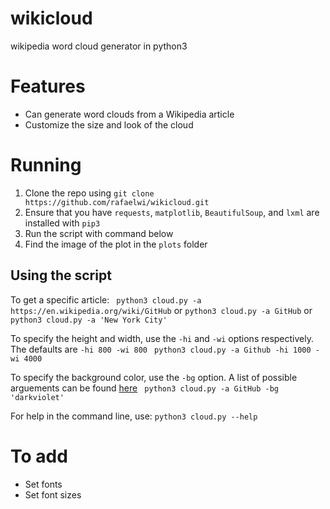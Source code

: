 # wikicloud
wikipedia word cloud generator in python3

# Features
- Can generate word clouds from a Wikipedia article
- Customize the size and look of the cloud


# Running
1. Clone the repo using `git clone https://github.com/rafaelwi/wikicloud.git`
2. Ensure that you have `requests`, `matplotlib`, `BeautifulSoup`, and `lxml` are installed with `pip3`
3. Run the script with command below
4. Find the image of the plot in the `plots` folder

## Using the script
To get a specific article:
`
 python3 cloud.py -a https://en.wikipedia.org/wiki/GitHub` or 
`python3 cloud.py -a GitHub` or
`python3 cloud.py -a 'New York City'`


To specify the height and width, use the `-hi` and `-wi` options respectively. The defaults
are `-hi 800 -wi 800`
`
 python3 cloud.py -a Github -hi 1000 -wi 4000`


To specify the background color, use the `-bg` option. A list of possible arguements can be
found [here](https://drafts.csswg.org/css-color-4/#named-colors)
`
 python3 cloud.py -a GitHub -bg 'darkviolet'`
 
 
 For help in the command line, use:
 `python3 cloud.py --help`

# To add
- Set fonts
- Set font sizes


